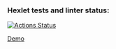 ### Hexlet tests and linter status:
[![Actions Status](https://github.com/INafanya/python-project-52/actions/workflows/hexlet-check.yml/badge.svg)](https://github.com/INafanya/python-project-52/actions)

[Demo](https://python-project-52-vmk1.onrender.com)
